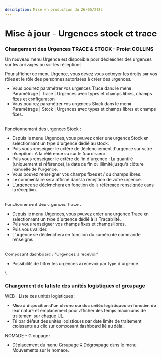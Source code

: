 ```yaml
---
description: Mise en production du 26/05/2025
---
```


# Mise à jour - Urgences stock et trace

### Changement des Urgences TRACE & STOCK - Projet COLLINS

Un nouveau menu Urgence est disponible pour déclencher des urgences sur les arrivages ou sur les réceptions.&#x20;

Pour afficher ce menu Urgence, vous devez vous octroyer les droits sur vos rôles et le rôle des personnes autorisées à créer des urgences.&#x20;

* Vous pourrez paramétrer vos urgences Trace dans le menu Paramétrage | Trace | Urgences avec types et champs libres, champs fixes et configuration
* Vous pourrez paramétrer vos urgences Stock dans le menu Paramétrage | Stock | Urgences avec types et champs libres et champs fixes.

\
Fonctionnement des urgences Stock :&#x20;

* Depuis le menu Urgences, vous pouvez créer une urgence Stock en sélectionnant un type d'urgence dédié au stock.
* Puis vous renseigner le critère de déclenchement d'urgence sur votre réception : A la référence ou sur le fournisseur
* Puis vous renseigner le critère de fin d'urgence : La quantité (uniquement si référence), la date de fin ou illimité jusqu'à clôture manuelle de l'urgence. &#x20;
* Vous pouvez renseigner vos champs fixes et / ou champs libres.&#x20;
* Le commentaire sera affiché dans la réception de votre urgence.&#x20;
* L'urgence se déclenchera en fonction de la référence renseignée dans la réception.&#x20;

\
Fonctionnement des urgences Trace :&#x20;

* Depuis le menu Urgences, vous pouvez créer une urgence Trace en sélectionnant un type d'urgence dédié à la Traçabilité.&#x20;
* Puis vous renseigner vos champs fixes et champs libres.&#x20;
* Puis vous valider.&#x20;
* L'urgence se déclenchera en fonction du numéro de commande renseigné.&#x20;

\
Composant dashboard : "Urgences à recevoir"&#x20;

* Possibilité de filtrer les urgences à recevoir par type d'urgence.&#x20;

\


### Changement de la liste des unités logistiques et groupage &#x20;

WEB - Liste des unités logistiques :

* Mise à disposition d'un chrono sur des unités logistiques en fonction de leur nature et emplacement pour afficher des temps maximums de traitement sur chaque UL.
* Tri par défaut des unités logistiques par date limite de traitement croissante au clic sur composant dashboard lié au délai.&#x20;

NOMADE - Groupage :&#x20;

* Déplacement du menu Groupage & Dégroupage dans le menu Mouvements sur le nomade.
